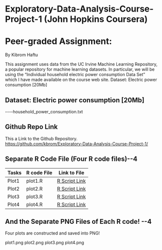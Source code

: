 # Exploratory-Data-Analysis-Course-Project-1  (John Hopkins  Coursera) <br />
# Peer-graded Assignment: 
By Kibrom Haftu  <br />

This assignment uses data from the UC Irvine Machine Learning Repository, a popular repository for machine learning datasets. In particular, we will be using the “Individual household electric power consumption Data Set” which I have made available on the course web site.
Dataset: Electric power consumption [20Mb]
 ## Dataset: Electric power consumption [20Mb]  
 ----household_power_consumption.txt
 ## Github Repo Link   
This a  Link to the Github Repository.<br />
https://github.com/kbrom/Exploratory-Data-Analysis-Course-Project-1/

 ## Separate R Code File (Four R code files)--4   

Tasks |R code File | Link to File
--- | --- | ---
Plot1 |  plot1.R |  [R Script Link](https://github.com/kbrom/Exploratory-Data-Analysis-Course-Project-1/blob/master/plot1.R "plot1.R")
Plot2 |  plot2.R |  [R Script Link](https://github.com/kbrom/Exploratory-Data-Analysis-Course-Project-1/blob/master/plot2.R "plot2.R")
Plot3 |  plot3.R |  [R Script Link](https://github.com/kbrom/Exploratory-Data-Analysis-Course-Project-1/blob/master/plot3.R "plot3.R")
Plot4 |  plot4.R |  [R Script Link](https://github.com/kbrom/Exploratory-Data-Analysis-Course-Project-1/blob/master/plot4.R "plot4.R")

 ## And the Separate PNG Files of Each R code! --4
  Four plots are constructed and saved into PNG! 

 plot1.png plot2.png plot3.png plot4.png

